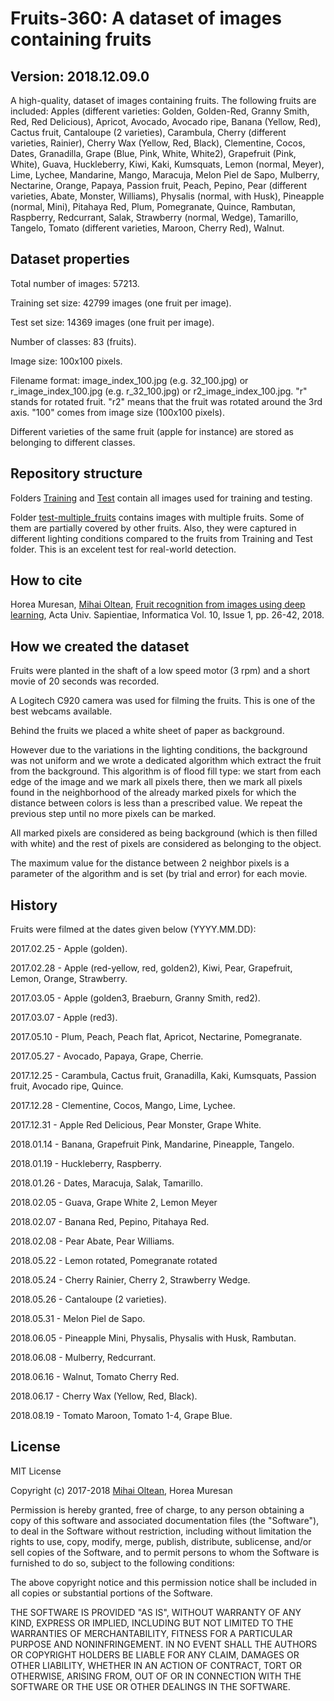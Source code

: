 # Fruits-360: A dataset of images containing fruits #

## Version: 2018.12.09.0 ##

A high-quality, dataset of images containing fruits. The following fruits are included: 
Apples (different varieties: Golden, Golden-Red, Granny Smith, Red, Red Delicious), Apricot, Avocado, Avocado ripe, Banana (Yellow, Red), Cactus fruit, Cantaloupe (2 varieties), Carambula, Cherry (different varieties, Rainier), Cherry Wax (Yellow, Red, Black), Clementine, Cocos, Dates, Granadilla, Grape (Blue, Pink, White, White2), Grapefruit (Pink, White), Guava, Huckleberry, Kiwi, Kaki, Kumsquats, Lemon (normal, Meyer), Lime, Lychee, Mandarine, Mango, Maracuja, Melon Piel de Sapo, Mulberry, Nectarine, Orange, Papaya, Passion fruit, Peach, Pepino, Pear (different varieties, Abate, Monster, Williams), Physalis (normal, with Husk), Pineapple (normal, Mini), Pitahaya Red, Plum, Pomegranate, Quince, Rambutan, Raspberry, Redcurrant, Salak, Strawberry (normal, Wedge), Tamarillo, Tangelo, Tomato (different varieties, Maroon, Cherry Red), Walnut.

## Dataset properties ##

Total number of images: 57213.

Training set size: 42799 images (one fruit per image).

Test set size: 14369 images (one fruit per image).

Number of classes: 83 (fruits).

Image size: 100x100 pixels.

Filename format: image_index_100.jpg (e.g. 32_100.jpg) or r_image_index_100.jpg (e.g. r_32_100.jpg) or r2_image_index_100.jpg. "r" stands for rotated fruit. "r2" means that the fruit was rotated around the 3rd axis. "100" comes from image size (100x100 pixels).

Different varieties of the same fruit (apple for instance) are stored as belonging to different classes.

## Repository structure ##

Folders [Training](Training) and [Test](Test) contain all images used for training and testing.

Folder [test-multiple_fruits](test-multiple_fruits) contains images with multiple fruits. Some of them are partially covered by other fruits. Also, they were captured in different lighting conditions compared to the fruits from Training and Test folder. This is an excelent test for real-world detection.

## How to cite ##

Horea Muresan, [Mihai Oltean](https://mihaioltean.github.io), [Fruit recognition from images using deep learning](https://www.researchgate.net/publication/321475443_Fruit_recognition_from_images_using_deep_learning), Acta Univ. Sapientiae, Informatica Vol. 10, Issue 1, pp. 26-42, 2018.

## How we created the dataset ##

Fruits were planted in the shaft of a low speed motor (3 rpm) and a short movie of 20 seconds was recorded. 

A Logitech C920 camera was used for filming the fruits. This is one of the best webcams available.

Behind the fruits we placed a white sheet of paper as background. 

However due to the variations in the lighting conditions, the background was not uniform and we wrote a dedicated algorithm which extract the fruit from the background. This algorithm is of flood fill type: 
we start from each edge of the image and we mark all pixels there, then we mark all pixels found in the neighborhood of the already marked pixels for which the distance between colors is less than a prescribed value. We repeat the previous step until no more pixels can be marked.

All marked pixels are considered as being background (which is then filled with white) and the rest of pixels are considered as belonging to the object.

The maximum value for the distance between 2 neighbor pixels is a parameter of the algorithm and is set (by trial and error) for each movie.

## History ##

Fruits were filmed at the dates given below (YYYY.MM.DD):

2017.02.25 - Apple (golden).

2017.02.28 - Apple (red-yellow, red, golden2), Kiwi, Pear, Grapefruit, Lemon, Orange, Strawberry.

2017.03.05 - Apple (golden3, Braeburn, Granny Smith, red2).

2017.03.07 - Apple (red3).

2017.05.10 - Plum, Peach, Peach flat, Apricot, Nectarine, Pomegranate.

2017.05.27 - Avocado, Papaya, Grape, Cherrie.

2017.12.25 - Carambula, Cactus fruit, Granadilla, Kaki, Kumsquats, Passion fruit, Avocado ripe, Quince.

2017.12.28 - Clementine, Cocos, Mango, Lime, Lychee.

2017.12.31 - Apple Red Delicious, Pear Monster, Grape White.

2018.01.14 - Banana, Grapefruit Pink, Mandarine, Pineapple, Tangelo.

2018.01.19 - Huckleberry, Raspberry.

2018.01.26 - Dates, Maracuja, Salak, Tamarillo.

2018.02.05 - Guava, Grape White 2, Lemon Meyer

2018.02.07 - Banana Red, Pepino, Pitahaya Red.

2018.02.08 - Pear Abate, Pear Williams.

2018.05.22 - Lemon rotated, Pomegranate rotated

2018.05.24 - Cherry Rainier, Cherry 2, Strawberry Wedge.

2018.05.26 - Cantaloupe (2 varieties).

2018.05.31 - Melon Piel de Sapo.

2018.06.05 - Pineapple Mini, Physalis, Physalis with Husk, Rambutan.

2018.06.08 - Mulberry, Redcurrant.

2018.06.16 - Walnut, Tomato Cherry Red.

2018.06.17 - Cherry Wax (Yellow, Red, Black).

2018.08.19 - Tomato Maroon, Tomato 1-4, Grape Blue.

## License ##

MIT License

Copyright (c) 2017-2018 [Mihai Oltean](https://mihaioltean.github.io), Horea Muresan

Permission is hereby granted, free of charge, to any person obtaining a copy
of this software and associated documentation files (the "Software"), to deal
in the Software without restriction, including without limitation the rights
to use, copy, modify, merge, publish, distribute, sublicense, and/or sell
copies of the Software, and to permit persons to whom the Software is
furnished to do so, subject to the following conditions:

The above copyright notice and this permission notice shall be included in all
copies or substantial portions of the Software.

THE SOFTWARE IS PROVIDED "AS IS", WITHOUT WARRANTY OF ANY KIND, EXPRESS OR
IMPLIED, INCLUDING BUT NOT LIMITED TO THE WARRANTIES OF MERCHANTABILITY,
FITNESS FOR A PARTICULAR PURPOSE AND NONINFRINGEMENT. IN NO EVENT SHALL THE
AUTHORS OR COPYRIGHT HOLDERS BE LIABLE FOR ANY CLAIM, DAMAGES OR OTHER
LIABILITY, WHETHER IN AN ACTION OF CONTRACT, TORT OR OTHERWISE, ARISING FROM,
OUT OF OR IN CONNECTION WITH THE SOFTWARE OR THE USE OR OTHER DEALINGS IN THE
SOFTWARE.
